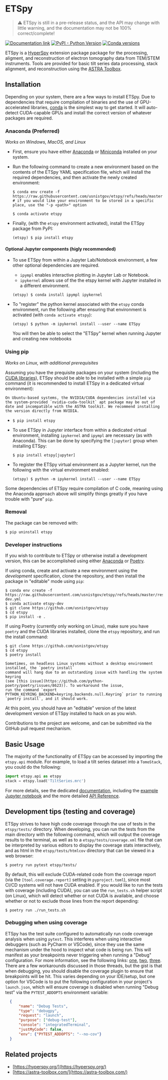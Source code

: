 # ETSpy

> ⚠️ ETSpy is still in a pre-release status, and the API may change with little warning, and
> the documentation may not be 100% correct/complete!

[![Documentation link](https://img.shields.io/badge/Documentation-blue?logo=readthedocs&logoColor=white&labelColor=gray)](https://pages.nist.gov/etspy)
[![PyPI - Python Version](https://img.shields.io/pypi/pyversions/etspy)](https://pypi.org/project/etspy/)
[![Conda versions](https://img.shields.io/conda/pn/conda-forge/etspy)](https://anaconda.org/conda-forge/etspy)

ETSpy is a [HyperSpy](https://hyperspy.org) extension package package for the processing, aligment, and reconstruction
of electron tomography data from TEM/STEM instruments. Tools are provided for basic 
tilt series data processing, stack alignment, and reconstruction using the
[ASTRA Toolbox](https://astra-toolbox.com/).

## Installation

Depending on your system, there are a few ways to install ETSpy. Due to 
dependencies that require compilation of binaries and the use of GPU-accelerated
libraries, [conda](https://anaconda.org/anaconda/conda) is the simplest way to
get started. It will auto-detect CUDA-capable GPUs and install the correct version
of whatever packages are required.

### Anaconda (Preferred)

  *Works on Windows, MacOS, and Linux*

  * First, ensure you have either [Anaconda](https://www.anaconda.com/download/success)
    or [Miniconda](https://docs.anaconda.com/miniconda/) installed on your system.

  * Run the following command to create a new environment based on the contents
    of the ETSpy YAML specification file, which will install the required dependencies,
    and then activate the newly created environment:
    
    ```shell
    $ conda env create -f https://raw.githubusercontent.com/usnistgov/etspy/refs/heads/master/resources/etspy.yml
    # if you would like your environment to be stored in a specific place, use the "-p <path>" option
    
    $ conda activate etspy
    ```

  * Finally, (with the `etspy` environment activated), install the ETSpy package
    from PyPI:

    ```shell
    (etspy) $ pip install etspy
    ``` 

####  Optional Jupyter components (higly recommended)

  * To use ETSpy from within a Jupyter Lab/Notebook environment, a few other optional 
    dependencies are required.
    * `ipympl` enables interactive plotting in Jupyter Lab or Notebook.  
    * `ipykernel` allows use of the the etspy kernel with Jupyter installed in a different environment. 

    ```shell
    (etspy) $ conda install ipympl ipykernel
    ```

  * To "register" the python kernel associated with the `etspy` conda environment, run
    the following after ensuring that environment is activated (with `conda activate etspy`):

    ```shell
    (etspy) $ python -m ipykernel install --user --name ETSpy
    ```

    You will then be able to select the "ETSpy" kernel when running Jupyter and creating new
    notebooks

###  Using pip

  *Works on Linux, with additional prerequisites*

  Assuming you have the prequisite packages on your system (including
  the [CUDA libraries](https://docs.nvidia.com/cuda/cuda-installation-guide-linux/index.html)),
  ETSpy should be able to be installed with a simple `pip` command (it is recommended to install
  ETSpy in a dedicated virtual environment):

  ```{tip}
  On Ubuntu-based systems, the NVIDIA/CUDA dependencies installed via the system-provided `nvidia-cuda-toolkit` apt package may be out of date and incompatible with the ASTRA toolkit. We recommend installing the version directly from NVIDIA.
  ```

  * ```shell
    $ pip install etspy
    ```

  * To use ETSpy in Jupyter interface from within a dedicated virtual environment, installing
    `ipykernel` and `ipympl` are necessary (as with Anaconda). This can be done by specifying
    the `[jupyter]` group when installing ETSpy:

    ```shell
    $ pip install etspy[jupyter]
    ```

  * To register the ETSpy virtual environment as a Jupyter kernel, run the following with
    the virtual environment enabled:

    ```shell
    (etspy) $ python -m ipykernel install --user --name ETSpy
    ```

  Some dependencies of ETSpy require compilation of C code, meaning using the Anaconda approach
  above will simplify things greatly if you have trouble with "pure" `pip`.

### Removal

The package can be removed with:

```shell
$ pip uninstall etspy
```

### Developer instructions

If you wish to contribute to ETSpy or otherwise install a development version,
this can be accomplished using either [Anaconda](https://www.anaconda.com/download/success)
or [Poetry](https://python-poetry.org).

If using conda, create and activate a new environment using the *development* specification,
clone the repository, and then install the package in "editable" mode using `pip`:

```shell
$ conda env create -f https://raw.githubusercontent.com/usnistgov/etspy/refs/heads/master/resources/etspy-dev.yml
$ conda activate etspy-dev
$ git clone https://github.com/usnistgov/etspy
$ cd etspy
$ pip install -e .
```

If using Poetry (currently only working on Linux), make sure you have `poetry` and the
CUDA libraries installed, clone the `etspy` repository, and run the install command:

```shell
$ git clone https://github.com/usnistgov/etspy
$ cd etspy
$ poetry install
```

```{note}
Sometimes, on headless Linux systems without a desktop environment installed, the `poetry install`
command will hang due to an outstanding issue with handling the system keyring
(see [this issue](https://github.com/python-poetry/poetry/issues/8623)). To workaround the issue,
run the command `export PYTHON_KEYRING_BACKEND=keyring.backends.null.Keyring` prior to running
`poetry install`, and it should work. 
```

At this point, you should have an "editable" version of the latest development
version of ETSpy installed to hack on as you wish.

Contributions to the project are welcome, and can be submitted via the GitHub pull
request mechanism.

## Basic Usage

The majority of the functionality of ETSpy can be accessed by importing the `etspy.api` module.
For example, to load a tilt series dataset into a `TomoStack`, you could do the following:

```python
import etspy.api as etspy
stack = etspy.load('TiltSeries.mrc')
```

For more details, see the dedicated [documentation](https://pages.nist.gov/etspy), including
the [example Jupyter notebook](https://pages.nist.gov/etspy/examples) and the more detailed
[API Reference](https://pages.nist.gov/etspy/api).

## Development tips (testing and coverage)

ETSpy strives to have high code coverage through the use of tests in the `etspy/tests/` directory.
When developing, you can run the tests from the main directory with the following command, which
will output the coverage results to the terminal, as well as to a `etspy/tests/coverage.xml` file that can
be interpreted by various editors to display the coverage stats interactively, and as html in the
`etspy/tests/htmlcov` directory that can be viewed in a web browser:

```shell
$ poetry run pytest etspy/tests/
```

By default, this will exclude CUDA-related code from the coverage
report (via the `[tool.coverage.report]` setting in `pyproject.toml`),
since most CI/CD systems will not have CUDA enabled. If you would
like to run the tests with coverage (including CUDA), you can use
the `run_tests.sh` helper script (on Linux), which will detect whether
or not CUDA is available, and choose whether or not to exclude those
lines from the report depending:

```shell
$ poetry run ./run_tests.sh
```

<!-- ### Matplotlib figure tests

ETSpy uses the [`pytest-mpl`](https://pytest-mpl.readthedocs.io/) pytest
plugin to compare the outputs of certain tests to a "baseline" reference
to see if the output of the figure has changed since what was expected.
This is configured under the `[tool.pytest.ini_options]` of the
`pyproject.toml` file, so these tests should run automatically when
using the above commands, but you will have to run a separate command
the first time you write a test that checks a figure's output
(or if a method has changed such that a new baseline image is required).
First, follow the plugin's
[docs](https://pytest-mpl.readthedocs.io/en/latest/usage.html) for
writing tests (use the `mpl_image_compare` marker and make sure the
test returns a Matplotlib `Figure`; it's also recommended to use the
`remove_text=True` option to prevent issues between different versions
of the freetype library). Then, the first time you run
the test, you will need to generate the baseline images that will
be used to compare against on subsequent runs. To do so, run `pytest`
with the `--mpl-generate-path=etspy/tests/test_data/pytest_mpl_figures`
option (the `-m "mpl_image_compare"` flag limits pytest to only
run the tests that involve figures, and the `--no-cov` flag
disables coverage for this run, since it's not relevant):

```shell
$ poetry run pytest -m "mpl_image_compare" --mpl-generate-path=etspy/tests/test_data/pytest_mpl_figures --no-cov
```

This will run through the test suite, saving any figures that are
required for the `pytest-mpl` tests. Make sure to commit these images
to the repository, as they become part of the test suite and will
be referenced the next time you use `./run_tests.sh`. -->

### Debugging when using coverage

ETSpy has the test suite configured to automatically run code coverage
analysis when using `pytest`. This interferes when using interactive
debuggers (such as PyCharm or VSCode), since they use the same mechanism
under the hood to inspect what code is being run. This will manifest as
your breakpoints never triggering when running a "Debug" configuration.
For more information, see the following links:
[one](https://github.com/microsoft/vscode-python/issues/693),
[two](https://stackoverflow.com/a/67185092),
[three](https://youtrack.jetbrains.com/issue/PY-20186). There are a
few workarounds discussed in those threads, but the gist is that
when debugging, you should disable the coverage plugin to ensure
that breakpoints will be hit. This varies depending on your IDE/setup,
but one option for VSCode is to put the following configuration
in your project's `launch.json`, which will ensure coverage is disabled
when running "Debug test" via the `PYTEST_ADDOPTS` environment variable:

```json
  {
      "name": "Debug Tests",
      "type": "debugpy",
      "request": "launch",
      "purpose": ["debug-test"],
      "console": "integratedTerminal",
      "justMyCode": false,
      "env": {"PYTEST_ADDOPTS": "--no-cov"}
  }
```

## Related projects

- [https://hyperspy.org/](https://hyperspy.org/)
- [https://astra-toolbox.com/](https://astra-toolbox.com/)
